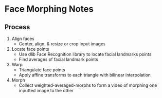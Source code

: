 # Face Morphing Notes

## Process
1. Align faces 
	- Center, align, & resize or crop input images
2. Locate face points
	- Use dlib Face Recognition library to locate facial landmarks points
	- Find averages of facial landmark points
3. Warp 
	- Triangulate face points
	- Apply affine transforms to each triangle with bilinear interpolation
4. Morph 
	- Collect weighted-averaged-morphs to form a video of morphing one inputted image to the other